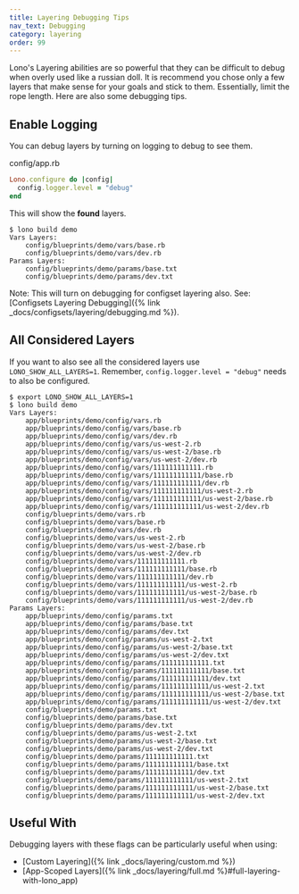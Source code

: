 ```yaml
---
title: Layering Debugging Tips
nav_text: Debugging
category: layering
order: 99
---
```


Lono's Layering abilities are so powerful that they can be difficult to debug when overly used like a russian doll.  It is recommend you chose only a few layers that make sense for your goals and stick to them. Essentially, limit the rope length. Here are also some debugging tips.

## Enable Logging

You can debug layers by turning on logging to debug to see them.

config/app.rb

```ruby
Lono.configure do |config|
  config.logger.level = "debug"
end
```

This will show the **found** layers.

    $ lono build demo
    Vars Layers:
        config/blueprints/demo/vars/base.rb
        config/blueprints/demo/vars/dev.rb
    Params Layers:
        config/blueprints/demo/params/base.txt
        config/blueprints/demo/params/dev.txt

Note: This will turn on debugging for configset layering also. See: [Configsets Layering Debugging]({% link _docs/configsets/layering/debugging.md %}).

## All Considered Layers

If you want to also see all the considered layers use `LONO_SHOW_ALL_LAYERS=1`. Remember, `config.logger.level = "debug"` needs to also be configured.

    $ export LONO_SHOW_ALL_LAYERS=1
    $ lono build demo
    Vars Layers:
        app/blueprints/demo/config/vars.rb
        app/blueprints/demo/config/vars/base.rb
        app/blueprints/demo/config/vars/dev.rb
        app/blueprints/demo/config/vars/us-west-2.rb
        app/blueprints/demo/config/vars/us-west-2/base.rb
        app/blueprints/demo/config/vars/us-west-2/dev.rb
        app/blueprints/demo/config/vars/111111111111.rb
        app/blueprints/demo/config/vars/111111111111/base.rb
        app/blueprints/demo/config/vars/111111111111/dev.rb
        app/blueprints/demo/config/vars/111111111111/us-west-2.rb
        app/blueprints/demo/config/vars/111111111111/us-west-2/base.rb
        app/blueprints/demo/config/vars/111111111111/us-west-2/dev.rb
        config/blueprints/demo/vars.rb
        config/blueprints/demo/vars/base.rb
        config/blueprints/demo/vars/dev.rb
        config/blueprints/demo/vars/us-west-2.rb
        config/blueprints/demo/vars/us-west-2/base.rb
        config/blueprints/demo/vars/us-west-2/dev.rb
        config/blueprints/demo/vars/111111111111.rb
        config/blueprints/demo/vars/111111111111/base.rb
        config/blueprints/demo/vars/111111111111/dev.rb
        config/blueprints/demo/vars/111111111111/us-west-2.rb
        config/blueprints/demo/vars/111111111111/us-west-2/base.rb
        config/blueprints/demo/vars/111111111111/us-west-2/dev.rb
    Params Layers:
        app/blueprints/demo/config/params.txt
        app/blueprints/demo/config/params/base.txt
        app/blueprints/demo/config/params/dev.txt
        app/blueprints/demo/config/params/us-west-2.txt
        app/blueprints/demo/config/params/us-west-2/base.txt
        app/blueprints/demo/config/params/us-west-2/dev.txt
        app/blueprints/demo/config/params/111111111111.txt
        app/blueprints/demo/config/params/111111111111/base.txt
        app/blueprints/demo/config/params/111111111111/dev.txt
        app/blueprints/demo/config/params/111111111111/us-west-2.txt
        app/blueprints/demo/config/params/111111111111/us-west-2/base.txt
        app/blueprints/demo/config/params/111111111111/us-west-2/dev.txt
        config/blueprints/demo/params.txt
        config/blueprints/demo/params/base.txt
        config/blueprints/demo/params/dev.txt
        config/blueprints/demo/params/us-west-2.txt
        config/blueprints/demo/params/us-west-2/base.txt
        config/blueprints/demo/params/us-west-2/dev.txt
        config/blueprints/demo/params/111111111111.txt
        config/blueprints/demo/params/111111111111/base.txt
        config/blueprints/demo/params/111111111111/dev.txt
        config/blueprints/demo/params/111111111111/us-west-2.txt
        config/blueprints/demo/params/111111111111/us-west-2/base.txt
        config/blueprints/demo/params/111111111111/us-west-2/dev.txt

## Useful With

Debugging layers with these flags can be particularly useful when using:

* [Custom Layering]({% link _docs/layering/custom.md %})
* [App-Scoped Layers]({% link _docs/layering/full.md %}#full-layering-with-lono_app)
